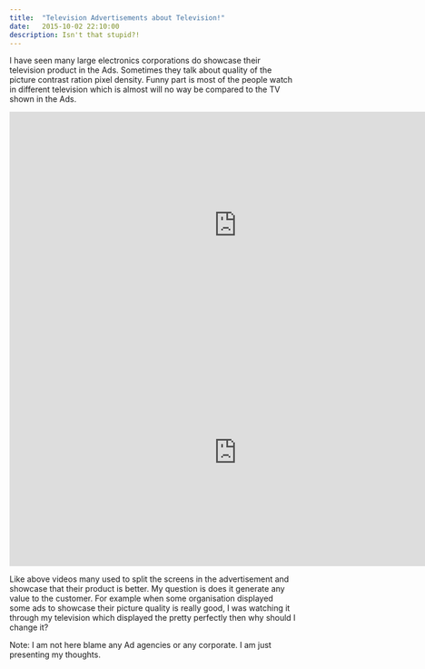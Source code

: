 ```yaml
---
title:  "Television Advertisements about Television!"
date:   2015-10-02 22:10:00
description: Isn't that stupid?!
---
```


I have seen many large electronics corporations do showcase their television product in the Ads. Sometimes they talk about quality of the picture contrast ration pixel density. Funny part is most of the people watch in different television which is almost will no way be compared to the TV shown in the Ads. 

<iframe width="800" height="400" src="https://www.youtube.com/embed/8dq8cUA8pDI" frameborder="0" allowfullscreen></iframe>

<iframe width="800" height="400" src="https://www.youtube.com/embed/Zfbh6vGR3kA" frameborder="0" allowfullscreen></iframe>

Like above videos many used to split the screens in the advertisement and showcase that their product is better. My question is does it generate any value to the customer. For example when some organisation displayed some ads to showcase their picture quality is really good, I was watching it through my television which displayed the pretty perfectly then why should I change it? 

Note: I am not here blame any Ad agencies or any corporate. I am just presenting my thoughts.